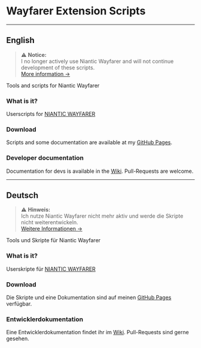 # Wayfarer Extension Scripts
---
## English

> ⚠️ **Notice:**  
> I no longer actively use Niantic Wayfarer and will not continue development of these scripts.  
> [More information →](https://altertobi.github.io/Wayfarer-Extension-Scripts/discontinued.html)


Tools and scripts for Niantic Wayfarer

### What is it?
Userscripts for [NIANTIC WAYFARER](https://wayfarer.nianticlabs.com/)

### Download 
Scripts and some documentation are available at my [GitHub Pages](https://altertobi.github.io/Wayfarer-Extension-Scripts/).

### Developer documentation
Documentation for devs is available in the [Wiki](https://github.com/AlterTobi/Wayfarer-Extension-Scripts/wiki/WFES-Base).
Pull-Requests are welcome.

---

## Deutsch

> ⚠️ **Hinweis:**  
> Ich nutze Niantic Wayfarer nicht mehr aktiv und werde die Skripte nicht weiterentwickeln.  
> [Weitere Informationen →](https://altertobi.github.io/Wayfarer-Extension-Scripts/discontinued.html)


Tools und Skripte für Niantic Wayfarer

### What is it?
Userskripte für [NIANTIC WAYFARER](https://wayfarer.nianticlabs.com/)

### Download 
Die Skripte und eine Dokumentation sind auf meinen [GitHub Pages](https://altertobi.github.io/Wayfarer-Extension-Scripts/) verfügbar.

### Entwicklerdokumentation
Eine Entwicklerdokumentation findet ihr im [Wiki](https://github.com/AlterTobi/Wayfarer-Extension-Scripts/wiki/WFES-Base).
Pull-Requests sind gerne gesehen.
